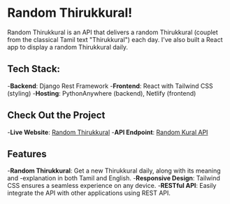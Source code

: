 # Random Thirukkural!

Random Thirukkural is an API that delivers a random Thirukkural (couplet from the classical Tamil text "Thirukkural") each day.  I've also built a React app to display a random Thirukkural daily.

## Tech Stack:

-**Backend**: Django Rest Framework
-**Frontend**: React with Tailwind CSS (styling)
-**Hosting**: PythonAnywhere (backend), Netlify (frontend)

## Check Out the Project

-**Live Website**: [Random Thirukkural](https://random-thirukkural.netlify.app/)
-**API Endpoint**: [Random Kural API](https://akg10.pythonanywhere.com/api/random-kural/)

## Features

-**Random Thirukkural**: Get a new Thirukkural daily, along with its meaning and -explanation in both Tamil and English.
-**Responsive Design**: Tailwind CSS ensures a seamless experience on any device.
-**RESTful API**: Easily integrate the API with other applications using REST API.
